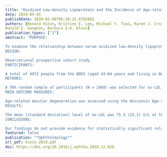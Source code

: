 ```yaml
---
title: "Oxidized Low-density Lipoprotein and the Incidence of Age-related Macular Degeneration"
date: 2019-05-01
publishDate: 2020-02-08T06:30:32.679268Z
authors: [Ronald Klein, Kristine E. Lee, Michael Y. Tsai, Karen J. Cruickshanks, 
Ronald E. Gangnon, Barbara E.K. Klein]
publication_types: ["2"]
abstract: "PURPOSE:

To examine the relationship between serum oxidized low-density lipoprotein (ox-LDL) cholesterol and the incidence of age-related macular degeneration (AMD) over a 25-year period in a sample of persons from the population-based Beaver Dam Eye Study (BDES).
DESIGN:

Observational prospective cohort study.
PARTICIPANTS:

A total of 4972 people from the BDES (aged 43-84 years and living in Beaver Dam, Wisconsin in 1988) seen during at least 1 of 6 examination phases at approximately 5-year intervals between 1988 and 2016.
METHODS:

A 50% random sample of participants (N = 2468) was selected for ox-LDL measurements. Stored frozen specimens from every examination phase were processed using an enzyme-linked immunosorbent assay from a single batch. All available intervals were included for a person, resulting in 6586 person-visits.
MAIN OUTCOME MEASURES:

Age-related macular degeneration was assessed using the Wisconsin Age-related Maculopathy Grading System, and severity was defined using a 5-step severity scale. The severity of the worse eye at each examination was used for analyses. A multi-state Markov (MSM) model was fit to simultaneously assess the ox-LDL relationship to all AMD transitions, including incidence of any AMD, incidence of late AMD, and worsening and improvement of AMD over the 25 years of the study.
RESULTS:

The mean (standard deviation) level of ox-LDL was 75.3 (23.1) U/L at the baseline examination. When adjusting for age, sex, ARMS2 and CFH risk alleles, and examination phase, the ox-LDL at the beginning of a period was not statistically significantly associated with the incidence of any AMD (hazard ratio per 10 U/L ox-LDL was 1.03, 95% confidence interval 0.98,1.09). Furthermore, ox-LDL was not associated with worsening anywhere along the AMD severity scale, nor with incidence of late AMD. The lack of relationships of ox-LDL to the incidence of any AMD or worsening of AMD remained after adjustment for history of statin use, smoking status, body mass index, and history of cardiovascular disease (data not shown).
CONCLUSIONS:

Our findings do not provide evidence for statistically significant relationships between ox-LDL and AMD disease development or worsening of AMD."
featured: false
publication: "*Ophthalmology*"
url_pdf: klein-2019.pdf
doi: https://doi.org/10.1016/j.ophtha.2018.12.026
---
```


